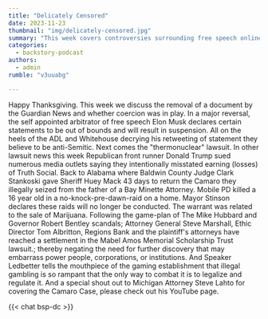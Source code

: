 ```yaml
---
title: "Delicately Censored"
date: 2023-11-23
thumbnail: "img/delicately-censored.jpg"
summary: "This week covers controversies surrounding free speech online, with Elon Musk removing content and lawsuits targeting media outlets. It also details legal developments in Alabama, including a car seizure and a lawsuit settlement."
categories: 
  - backstory-podcast
authors: 
  - admin
rumble: "v3uuabg"

---
```


Happy Thanksgiving. This week we discuss the removal of a document by the Guardian News and whether coercion was in play. In a major reversal, the self appointed arbitrator of free speech Elon Musk declares certain statements to be out of bounds and will result in suspension. All on the heels of the ADL and Whitehouse decrying his retweeting of statement they believe to be anti-Semitic. Next comes the "thermonuclear" lawsuit. In other lawsuit news this week Republican front runner Donald Trump sued numerous media outlets saying they intentionally misstated earning (losses) of Truth Social. Back to Alabama where Baldwin County Judge Clark Stankoski gave Sheriff Huey Mack 43 days to return the Camaro they illegally seized from the father of a Bay Minette Attorney. Mobile PD killed a 16 year old in a no-knock-pre-dawn-raid on a home. Mayor Stinson declares these raids will no longer be conducted. The warrant was related to the sale of Marijuana. Following the game-plan of The Mike Hubbard and Governor Robert Bentley scandals; Attorney General Steve Marshall, Ethic Director Tom Albritton, Regions Bank and the plaintiff's attorneys have reached a settlement in the Mabel Amos Memorial Scholarship Trust lawsuit.; thereby negating the need for further discovery that may embarrass power people, corporations, or institutions. And Speaker Ledbetter tells the mouthpiece of the gaming establishment that illegal gambling is so rampant that the only way to combat it is to legalize and regulate it. And a special shout out to Michigan Attorney Steve Lahto for covering the Camaro Case, please check out his YouTube page.


{{< chat bsp-dc >}}
